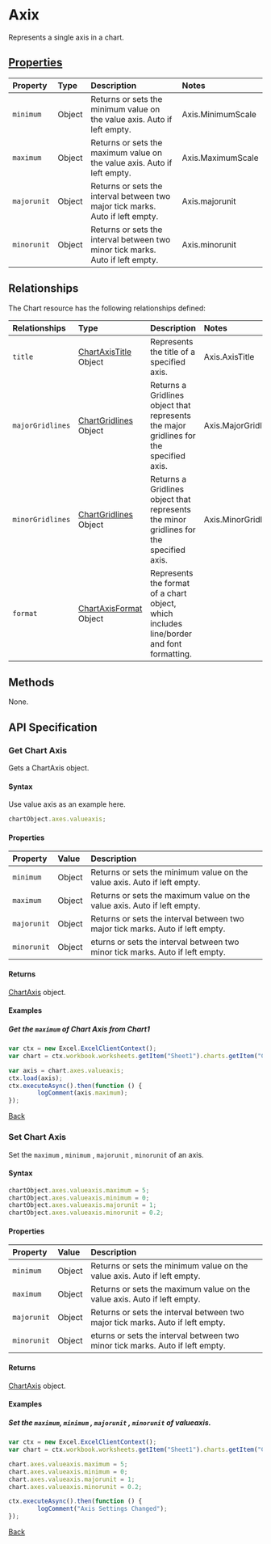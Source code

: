# Axix
Represents a single axis in a chart.

## [Properties](#get-chart-axis)

| Property         | Type    |Description|Notes |
|:-----------------|:--------|:----------|:-----|
| `minimum` | Object |Returns or sets the minimum value on the value axis. Auto if left empty.  | Axis.MinimumScale|
| `maximum` | Object |Returns or sets the maximum value on the value axis. Auto if left empty. | Axis.MaximumScale|
| `majorunit` | Object |Returns or sets the interval between two major tick marks. Auto if left empty.  | Axis.majorunit|
| `minorunit` | Object | Returns or sets the interval between two minor tick marks. Auto if left empty. | Axis.minorunit|


## Relationships
The Chart resource has the following relationships defined:

| Relationships    | Type    |Description|Notes |
|:-----------------|:--------|:----------|:-----|
| `title`          |[ChartAxisTitle](chartAxisTitle.md) Object | Represents the title of a specified axis. | Axis.AxisTitle
| `majorGridlines` | [ChartGridlines](chartGridlines.md) Object   | Returns a Gridlines object that represents the major gridlines for the specified axis.   | Axis.MajorGridlines|
| `minorGridlines` | [ChartGridlines](chartGridlines.md) Object   | Returns a Gridlines object that represents the minor gridlines for the specified axis.  | Axis.MinorGridlines|
| `format`          |[ChartAxisFormat](chartAxisrangeformat.md) Object | Represents the format of a chart object, which includes line/border and font formatting.

## Methods
None.

## API Specification 

### Get Chart Axis

Gets a ChartAxis object.

#### Syntax
Use value axis as an example here.

```js
chartObject.axes.valueaxis;
```

#### Properties
| Property         | Value    |Description|
|:-----------------|:--------|:----------|
| `minimum` | Object |Returns or sets the minimum value on the value axis. Auto if left empty.  | 
| `maximum` | Object |Returns or sets the maximum value on the value axis. Auto if left empty. | 
| `majorunit` | Object |Returns or sets the interval between two major tick marks. Auto if left empty.  | 
| `minorunit` | Object |eturns or sets the interval between two minor tick marks.  Auto if left empty. | 

#### Returns

[ChartAxis](resources/chartAxis.md) object. 

#### Examples

##### Get the `maximum` of Chart Axis from Chart1
```js
var ctx = new Excel.ExcelClientContext();
var chart = ctx.workbook.worksheets.getItem("Sheet1").charts.getItem("Chart1");	

var axis = chart.axes.valueaxis;
ctx.load(axis);
ctx.executeAsync().then(function () {
		logComment(axis.maximum);
});
```

[Back](#properties)


### Set Chart Axis

 Set the  `maximum` ,  `minimum` ,  `majorunit` , `minorunit` of an axis. 

#### Syntax

```js
chartObject.axes.valueaxis.maximum = 5;
chartObject.axes.valueaxis.minimum = 0;
chartObject.axes.valueaxis.majorunit = 1;
chartObject.axes.valueaxis.minorunit = 0.2;
```

#### Properties
| Property         | Value    |Description|
|:-----------------|:--------|:----------|
| `minimum` | Object |Returns or sets the minimum value on the value axis. Auto if left empty.  | 
| `maximum` | Object |Returns or sets the maximum value on the value axis. Auto if left empty. | 
| `majorunit` | Object |Returns or sets the interval between two major tick marks. Auto if left empty.  | 
| `minorunit` | Object |eturns or sets the interval between two minor tick marks.  Auto if left empty. | 

#### Returns
[ChartAxis](resources/chartAxis.md) object. 

#### Examples

#####  Set the  `maximum`,  `minimum` ,  `majorunit` , `minorunit` of valueaxis. 
```js
var ctx = new Excel.ExcelClientContext();
var chart = ctx.workbook.worksheets.getItem("Sheet1").charts.getItem("Chart1");	

chart.axes.valueaxis.maximum = 5;
chart.axes.valueaxis.minimum = 0;
chart.axes.valueaxis.majorunit = 1;
chart.axes.valueaxis.minorunit = 0.2;

ctx.executeAsync().then(function () {
		logComment("Axis Settings Changed");
});
```
[Back](#properties)